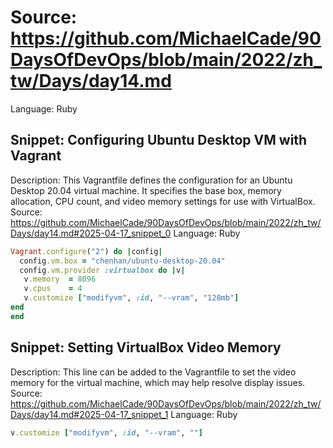 # Source: https://github.com/MichaelCade/90DaysOfDevOps/blob/main/2022/zh_tw/Days/day14.md
Language: Ruby

## Snippet: Configuring Ubuntu Desktop VM with Vagrant
Description: This Vagrantfile defines the configuration for an Ubuntu Desktop 20.04 virtual machine. It specifies the base box, memory allocation, CPU count, and video memory settings for use with VirtualBox.
Source: https://github.com/MichaelCade/90DaysOfDevOps/blob/main/2022/zh_tw/Days/day14.md#2025-04-17_snippet_0
Language: Ruby

```Ruby
Vagrant.configure("2") do |config|
  config.vm.box = "chenhan/ubuntu-desktop-20.04"
  config.vm.provider :virtualbox do |v|
   v.memory  = 8096
   v.cpus    = 4
   v.customize ["modifyvm", :id, "--vram", "128mb"]
end
end
```

## Snippet: Setting VirtualBox Video Memory
Description: This line can be added to the Vagrantfile to set the video memory for the virtual machine, which may help resolve display issues.
Source: https://github.com/MichaelCade/90DaysOfDevOps/blob/main/2022/zh_tw/Days/day14.md#2025-04-17_snippet_1
Language: Ruby

```Ruby
v.customize ["modifyvm", :id, "--vram", ""]
```